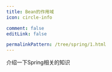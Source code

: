 ```yaml
---
title: Bean的作用域
icon: circle-info

comment: false
editLink: false

permalinkPattern: /tree/spring/1.html
---
```


介绍一下Spring相关的知识
